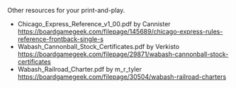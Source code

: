 Other resources for your print-and-play.

* Chicago\_Express\_Reference\_v1\_00.pdf by Cannister https://boardgamegeek.com/filepage/145689/chicago-express-rules-reference-frontback-single-s
* Wabash\_Cannonball\_Stock\_Certificates.pdf by Verkisto https://boardgamegeek.com/filepage/29871/wabash-cannonball-stock-certificates
* Wabash\_Railroad\_Charter.pdf by m\_r\_tyler https://boardgamegeek.com/filepage/30504/wabash-railroad-charters

